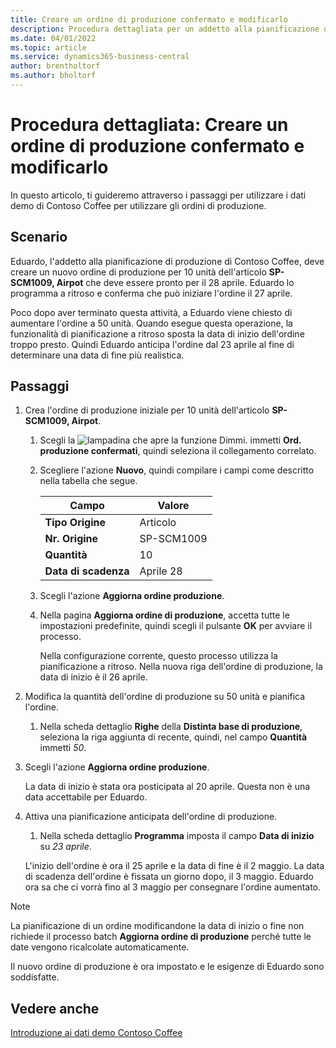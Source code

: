 ```yaml
---
title: Creare un ordine di produzione confermato e modificarlo
description: Procedura dettagliata per un addetto alla pianificazione di produzione presso Contoso Coffee che desidera creare un ordine di produzione pianificato fisso e quindi modificarlo.
ms.date: 04/01/2022
ms.topic: article
ms.service: dynamics365-business-central
author: brentholtorf
ms.author: bholtorf
---
```


# Procedura dettagliata: Creare un ordine di produzione confermato e modificarlo

In questo articolo, ti guideremo attraverso i passaggi per utilizzare i dati demo di Contoso Coffee per utilizzare gli ordini di produzione.  

## Scenario

Eduardo, l'addetto alla pianificazione di produzione di Contoso Coffee, deve creare un nuovo ordine di produzione per 10 unità dell'articolo **SP-SCM1009, Airpot** che deve essere pronto per il 28 aprile. Eduardo lo programma a ritroso e conferma che può iniziare l'ordine il 27 aprile.  

Poco dopo aver terminato questa attività, a Eduardo viene chiesto di aumentare l'ordine a 50 unità. Quando esegue questa operazione, la funzionalità di pianificazione a ritroso sposta la data di inizio dell'ordine troppo presto. Quindi Eduardo anticipa l'ordine dal 23 aprile al fine di determinare una data di fine più realistica.  

## Passaggi

1. Crea l'ordine di produzione iniziale per 10 unità dell'articolo **SP-SCM1009, Airpot**.

    1. Scegli la ![lampadina che apre la funzione Dimmi.](../../media/ui-search/search_small.png "Dimmi cosa vuoi fare") immetti **Ord. produzione confermati**, quindi seleziona il collegamento correlato.  

    2. Scegliere l'azione **Nuovo**, quindi compilare i campi come descritto nella tabella che segue.  

        |Campo  |Valore  |
        |---------|---------|
        |**Tipo Origine** |Articolo|
        |**Nr. Origine** |SP-SCM1009|
        |**Quantità** |10|
        |**Data di scadenza**|Aprile 28  |

    3. Scegli l'azione **Aggiorna ordine produzione**.  

    4. Nella pagina **Aggiorna ordine di produzione**, accetta tutte le impostazioni predefinite, quindi scegli il pulsante **OK** per avviare il processo.  

        Nella configurazione corrente, questo processo utilizza la pianificazione a ritroso. Nella nuova riga dell'ordine di produzione, la data di inizio è il 26 aprile.  

2. Modifica la quantità dell'ordine di produzione su 50 unità e pianifica l'ordine.  

    1. Nella scheda dettaglio **Righe** della **Distinta base di produzione**, seleziona la riga aggiunta di recente, quindi, nel campo **Quantità** immetti *50*.  

3. Scegli l'azione **Aggiorna ordine produzione**.  

    La data di inizio è stata ora posticipata al 20 aprile. Questa non è una data accettabile per Eduardo.

4. Attiva una pianificazione anticipata dell'ordine di produzione.

    1. Nella scheda dettaglio **Programma** imposta il campo **Data di inizio** su *23 aprile*.

    L'inizio dell'ordine è ora il 25 aprile e la data di fine è il 2 maggio. La data di scadenza dell'ordine è fissata un giorno dopo, il 3 maggio. Eduardo ora sa che ci vorrà fino al 3 maggio per consegnare l'ordine aumentato.

> [!NOTE]
> La pianificazione di un ordine modificandone la data di inizio o fine non richiede il processo batch **Aggiorna ordine di produzione** perché tutte le date vengono ricalcolate automaticamente.

Il nuovo ordine di produzione è ora impostato e le esigenze di Eduardo sono soddisfatte.  

## Vedere anche

[Introduzione ai dati demo Contoso Coffee](../contoso-coffee-intro.md)  

